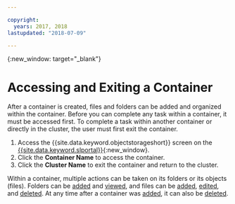 ```yaml
---

copyright:
  years: 2017, 2018
lastupdated: "2018-07-09"

---
```

{:new_window: target="_blank"}

# Accessing and Exiting a Container

After a container is created, files and folders can be added and organized within the container. Before you can complete any task within a container, it must be accessed first. To complete a task within another container or directly in the cluster, the user must first exit the container. 


1. Access the {{site.data.keyword.objectstorageshort}} screen on the [{{site.data.keyword.slportal}}](https://control.softlayer.com/){:new_window}.
2. Click the **Container Name** to access the container.
3. Click the **Cluster Name** to exit the container and return to the cluster.


Within a container, multiple actions can be taken on its folders or its objects (files). Folders can be [added](add-folder-container.html) and [viewed](access-object-folder-or-container.html), and files can be [added](add-object-file.html), [edited](view-and-edit-object-storage-file-details.html), and [deleted](delete-object-cluster.html). At any time after a container was [added](add-container-cluster.html), it can also be [deleted](delete-container.html).
